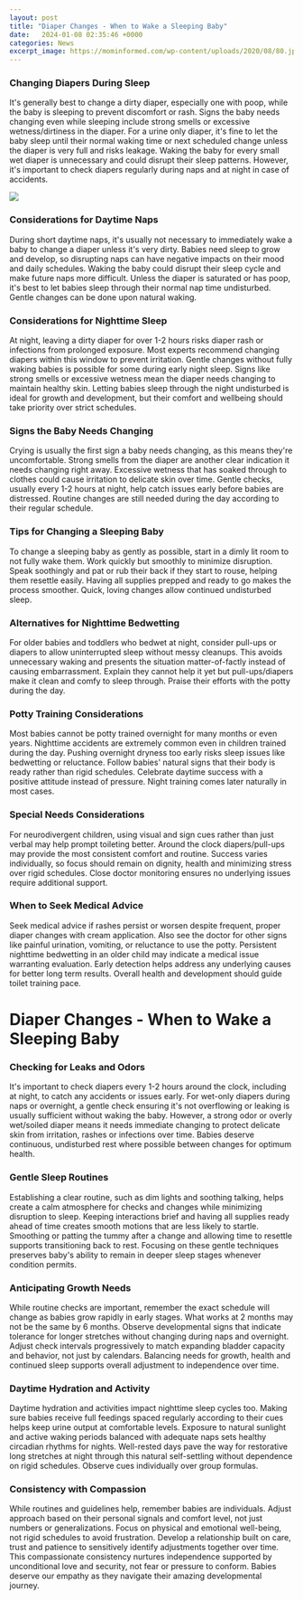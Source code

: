 ```yaml
---
layout: post
title: "Diaper Changes - When to Wake a Sleeping Baby"
date:   2024-01-08 02:35:46 +0000
categories: News
excerpt_image: https://mominformed.com/wp-content/uploads/2020/08/80.jpg
---
```

### Changing Diapers During Sleep  
It's generally best to change a dirty diaper, especially one with poop, while the baby is sleeping to prevent discomfort or rash. Signs the baby needs changing even while sleeping include strong smells or excessive wetness/dirtiness in the diaper. For a urine only diaper, it's fine to let the baby sleep until their normal waking time or next scheduled change unless the diaper is very full and risks leakage. Waking the baby for every small wet diaper is unnecessary and could disrupt their sleep patterns. However, it's important to check diapers regularly during naps and at night in case of accidents.  


![](https://mominformed.com/wp-content/uploads/2020/08/80.jpg)
### Considerations for Daytime Naps
During short daytime naps, it's usually not necessary to immediately wake a baby to change a diaper unless it's very dirty. Babies need sleep to grow and develop, so disrupting naps can have negative impacts on their mood and daily schedules. Waking the baby could disrupt their sleep cycle and make future naps more difficult. Unless the diaper is saturated or has poop, it's best to let babies sleep through their normal nap time undisturbed. Gentle changes can be done upon natural waking.

### Considerations for Nighttime Sleep  
At night, leaving a dirty diaper for over 1-2 hours risks diaper rash or infections from prolonged exposure. Most experts recommend changing diapers within this window to prevent irritation. Gentle changes without fully waking babies is possible for some during early night sleep. Signs like strong smells or excessive wetness mean the diaper needs changing to maintain healthy skin. Letting babies sleep through the night undisturbed is ideal for growth and development, but their comfort and wellbeing should take priority over strict schedules.  

### Signs the Baby Needs Changing
Crying is usually the first sign a baby needs changing, as this means they're uncomfortable. Strong smells from the diaper are another clear indication it needs changing right away. Excessive wetness that has soaked through to clothes could cause irritation to delicate skin over time. Gentle checks, usually every 1-2 hours at night, help catch issues early before babies are distressed. Routine changes are still needed during the day according to their regular schedule.

### Tips for Changing a Sleeping Baby   
To change a sleeping baby as gently as possible, start in a dimly lit room to not fully wake them. Work quickly but smoothly to minimize disruption. Speak soothingly and pat or rub their back if they start to rouse, helping them resettle easily. Having all supplies prepped and ready to go makes the process smoother. Quick, loving changes allow continued undisturbed sleep.

### Alternatives for Nighttime Bedwetting
For older babies and toddlers who bedwet at night, consider pull-ups or diapers to allow uninterrupted sleep without messy cleanups. This avoids unnecessary waking and presents the situation matter-of-factly instead of causing embarrassment. Explain they cannot help it yet but pull-ups/diapers make it clean and comfy to sleep through. Praise their efforts with the potty during the day.

### Potty Training Considerations
Most babies cannot be potty trained overnight for many months or even years. Nighttime accidents are extremely common even in children trained during the day. Pushing overnight dryness too early risks sleep issues like bedwetting or reluctance. Follow babies' natural signs that their body is ready rather than rigid schedules. Celebrate daytime success with a positive attitude instead of pressure. Night training comes later naturally in most cases.  

### Special Needs Considerations
For neurodivergent children, using visual and sign cues rather than just verbal may help prompt toileting better. Around the clock diapers/pull-ups may provide the most consistent comfort and routine. Success varies individually, so focus should remain on dignity, health and minimizing stress over rigid schedules. Close doctor monitoring ensures no underlying issues require additional support.  

### When to Seek Medical Advice
Seek medical advice if rashes persist or worsen despite frequent, proper diaper changes with cream application. Also see the doctor for other signs like painful urination, vomiting, or reluctance to use the potty. Persistent nighttime bedwetting in an older child may indicate a medical issue warranting evaluation. Early detection helps address any underlying causes for better long term results. Overall health and development should guide toilet training pace.

# Diaper Changes - When to Wake a Sleeping Baby

### Checking for Leaks and Odors
It's important to check diapers every 1-2 hours around the clock, including at night, to catch any accidents or issues early. For wet-only diapers during naps or overnight, a gentle check ensuring it's not overflowing or leaking is usually sufficient without waking the baby. However, a strong odor or overly wet/soiled diaper means it needs immediate changing to protect delicate skin from irritation, rashes or infections over time. Babies deserve continuous, undisturbed rest where possible between changes for optimum health.

### Gentle Sleep Routines
Establishing a clear routine, such as dim lights and soothing talking, helps create a calm atmosphere for checks and changes while minimizing disruption to sleep. Keeping interactions brief and having all supplies ready ahead of time creates smooth motions that are less likely to startle. Smoothing or patting the tummy after a change and allowing time to resettle supports transitioning back to rest. Focusing on these gentle techniques preserves baby's ability to remain in deeper sleep stages whenever condition permits.  

### Anticipating Growth Needs
While routine checks are important, remember the exact schedule will change as babies grow rapidly in early stages. What works at 2 months may not be the same by 6 months. Observe developmental signs that indicate tolerance for longer stretches without changing during naps and overnight. Adjust check intervals progressively to match expanding bladder capacity and behavior, not just by calendars. Balancing needs for growth, health and continued sleep supports overall adjustment to independence over time. 

### Daytime Hydration and Activity
Daytime hydration and activities impact nighttime sleep cycles too. Making sure babies receive full feedings spaced regularly according to their cues helps keep urine output at comfortable levels. Exposure to natural sunlight and active waking periods balanced with adequate naps sets healthy circadian rhythms for nights. Well-rested days pave the way for restorative long stretches at night through this natural self-settling without dependence on rigid schedules. Observe cues individually over group formulas.

### Consistency with Compassion
While routines and guidelines help, remember babies are individuals. Adjust approach based on their personal signals and comfort level, not just numbers or generalizations. Focus on physical and emotional well-being, not rigid schedules to avoid frustration. Develop a relationship built on care, trust and patience to sensitively identify adjustments together over time. This compassionate consistency nurtures independence supported by unconditional love and security, not fear or pressure to conform. Babies deserve our empathy as they navigate their amazing developmental journey.